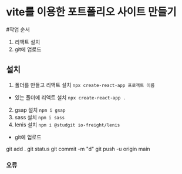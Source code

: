 # vite를 이용한 포트폴리오 사이트 만들기

#작업 순서 
1. 리액트 설치
2. git에 업로드

## 설치
1. 폴더를 만들고 리액트 설치 `npx create-react-app 프로젝트 이름`
- 있는 폴더에 리액트 설치 `npx create-react-app .`
2. gsap 설치 `npm i gsap`
3. sass 설치 `npm i sass`
4. lenis 설치 `npm i @studgit io-freight/lenis`

- git에 업로드

git add .
git status
git commit -m "d"
git push -u origin main

### 오류 

